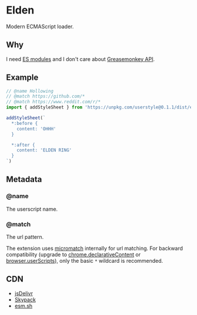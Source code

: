 # Elden
Modern ECMAScript loader.

## Why
I need [ES modules] and I don't care about [Greasemonkey API].

[ES modules]: https://developer.mozilla.org/en-US/docs/Web/JavaScript/Reference/Statements/import
[Greasemonkey API]: https://wiki.greasespot.net/Greasemonkey_Manual:API

## Example
```js
// @name Hollowing
// @match https://github.com/*
// @match https://www.reddit.com/r/*
import { addStyleSheet } from 'https://unpkg.com/userstyle@0.1.1/dist/es2018/index.min.mjs'

addStyleSheet(`
  *:before {
    content: 'OHHH'
  }

  *:after {
    content: 'ELDEN RING'
  }
`)
```

## Metadata
### @name
The userscript name.

### @match
The url pattern.

The extension uses [micromatch](https://www.npmjs.com/package/micromatch) internally for url matching.
For backward compatibility (upgrade to [chrome.declarativeContent] or [browser.userScripts]),
only the basic `*` wildcard is recommended.

[chrome.declarativeContent]: https://developer.chrome.com/docs/extensions/reference/declarativeContent/
[browser.userScripts]: https://developer.mozilla.org/en-US/docs/Mozilla/Add-ons/WebExtensions/API/userScripts

## CDN
- [jsDelivr](https://www.jsdelivr.com/)
- [Skypack](https://www.skypack.dev/)
- [esm.sh](https://esm.sh/)
